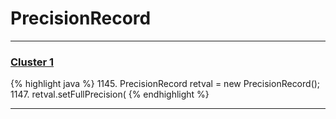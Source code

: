 # PrecisionRecord

***

### [Cluster 1](./1)
{% highlight java %}
1145. PrecisionRecord retval = new PrecisionRecord();
1147. retval.setFullPrecision(
{% endhighlight %}

***

